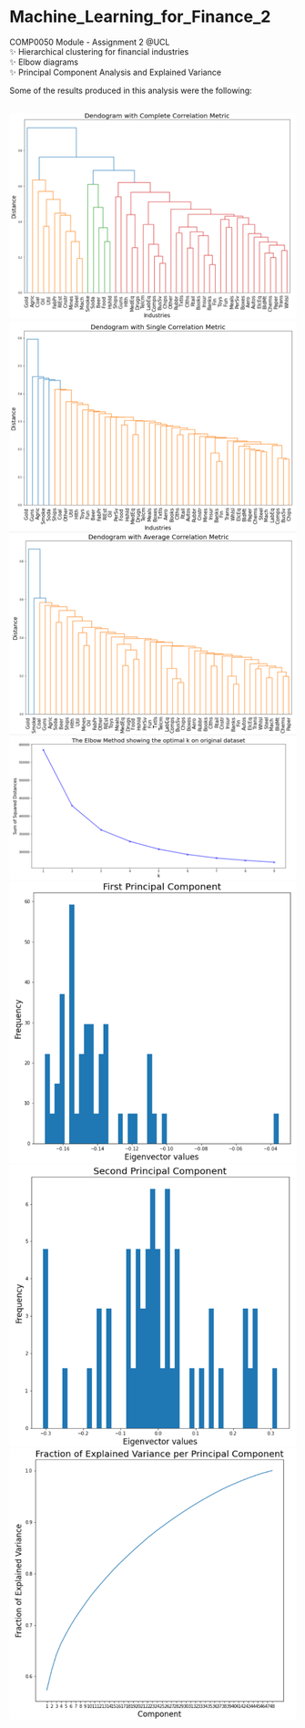 # Machine_Learning_for_Finance_2
COMP0050 Module - Assignment 2 @UCL <br />
✨ Hierarchical clustering for financial industries <br />
✨ Elbow diagrams <br />
✨ Principal Component Analysis and Explained Variance <br />

Some of the results produced in this analysis were the following: <br />
<br />
<p align="center">
<img src="dendrogram_complete.PNG"> <br />
<img src="dendrogram_single.PNG"> <br />
<img src="dendrogram_avg.PNG"> <br />
<img src="elbow.PNG"> <br />
<img src="1st_PC.PNG"> <br />
<img src="2nd_PC.PNG"> <br />
<img src="explained_var.PNG"> <br />
</p>
